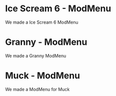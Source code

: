 <div class="topmessage" onclick="link('/mods/icescream6')">
    <h1 class="h3">Ice Scream 6 - ModMenu</h1>
    <r>We made a Ice Scream 6 ModMenu</r>
</div>
<div class="message" onclick="link('/mods/granny')">
    <h1 class="h4">Granny - ModMenu</h1>
    <r>We made a Granny ModMenu</r>
</div>
<div class="message" onclick="link('/mods/muck')">
    <h1 class="h4">Muck - ModMenu</h1>
    <r>We made a ModMenu for Muck</r>
</div>
